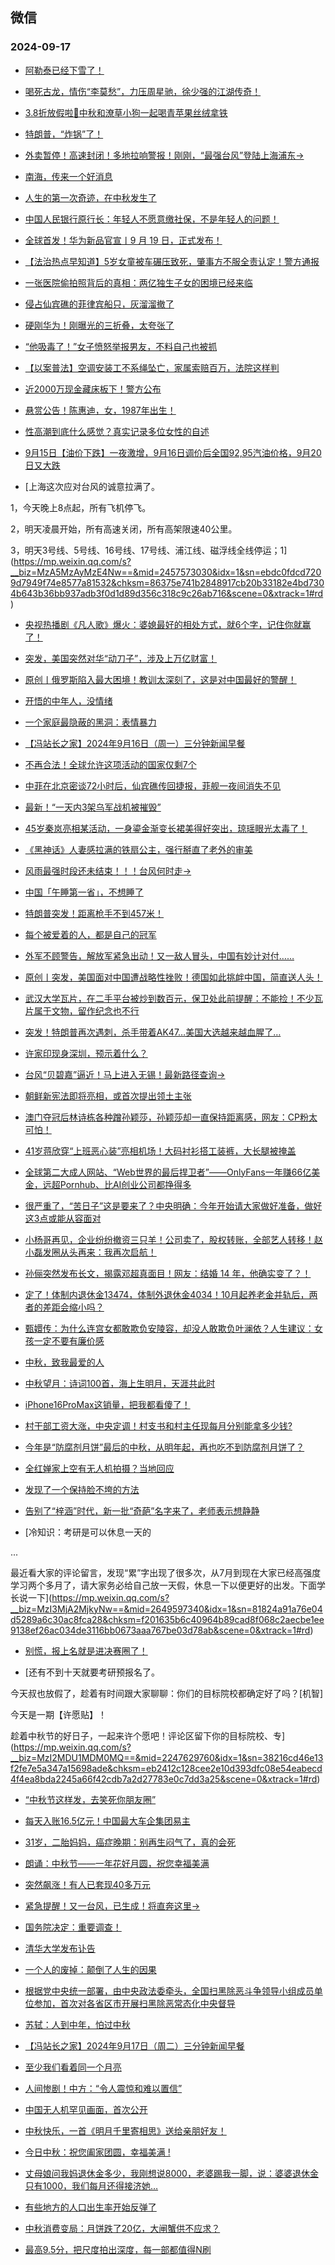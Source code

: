## 微信 
### 2024-09-17

+ [阿勒泰已经下雪了！](https://mp.weixin.qq.com/s?__biz=MzIyOTQ1OTYzMw==&mid=2247935112&idx=1&sn=3ebafa111cdb5024cada417352b5d0de&chksm=e9154667b6be90e8d3dba0879b48924b7f49ff0208e4caa2fb63ad089f964c9d0321da0b9798&scene=0&xtrack=1#rd)

+ [喝死古龙，情伤“李莫愁”，力压周星驰，徐少强的江湖传奇！](https://mp.weixin.qq.com/s?__biz=MzI1ODk2ODE0Mw==&mid=2247627028&idx=1&sn=75c97f57153238a49386beed1226cf37&chksm=eb2291dacb1f5169950a44ae2de1515c28a3bcff564c8874066a9d2f19d3244bdaaec00f9233&scene=0&xtrack=1#rd)

+ [3.8折放假啦🥰中秋和潦草小狗一起喝青苹果丝绒拿铁](https://mp.weixin.qq.com/s?__biz=MzUxNDQ2OTc2MQ==&mid=2247628603&idx=1&sn=ed7ab5972fd59695f79c1bc7f12eb43d&chksm=f879a8bbc06dc8b2719134fe8e58c4fe63747adbc711cbe753ae20f4c6ff9f1a1c7a090fa8bb&scene=0&xtrack=1#rd)

+ [特朗普，“炸锅”了！](https://mp.weixin.qq.com/s?__biz=MzA5MDEzNjQwMA==&mid=2656141838&idx=1&sn=8ceb504ac06df7dd150bb733eb0db971&chksm=8afb53e291d0005db7e4b385574cd2ed3cab9a863b962622b78f2bdb344eb271422b2e09a272&scene=0&xtrack=1#rd)

+ [外卖暂停！高速封闭！多地拉响警报！刚刚，“最强台风”登陆上海浦东→](https://mp.weixin.qq.com/s?__biz=MjM5NzQ5MTkyMA==&mid=2657987728&idx=1&sn=5ad823ac6ca2568a8ab6f4e25110e055&chksm=bce2fc534871e187187fa5767adad662f0669b213405f1277caa87f5d109e551d4fb8ed65682&scene=0&xtrack=1#rd)

+ [南海，传来一个好消息](https://mp.weixin.qq.com/s?__biz=MzA5OTk4NDYwMw==&mid=2651559634&idx=1&sn=f51e7c94b76a6aea1606321bd4c65f85&chksm=8ac25133f216fbaf35551f8ccfd6dcabe3cd680409be3cc5f5c0b3d867db68c635249ebd50f2&scene=0&xtrack=1#rd)

+ [人生的第一次奇迹，在中秋发生了](https://mp.weixin.qq.com/s?__biz=MjM5MDI5OTkyOA==&mid=2665847814&idx=1&sn=1586fe2313a9a08973da18e78117fdfe&chksm=bccd67d71f1ed5e5bd2156d806feb44816c7ab99342523089c73cdfc4327b8e713faf79c94d5&scene=0&xtrack=1#rd)

+ [中国人民银行原行长：年轻人不愿意缴社保，不是年轻人的问题！](https://mp.weixin.qq.com/s?__biz=MzkwNDU5MzkzNA==&mid=2247485750&idx=2&sn=01677864e9ebd93fb3e7f5e8f62ddaf1&chksm=c127cff52136283ca89c97298c9b6453528c1b116700f2afb0001f99014b2a48be330d223865&scene=0&xtrack=1#rd)

+ [全球首发！华为新品官宣丨9 月 19 日，正式发布！](https://mp.weixin.qq.com/s?__biz=MzI0MjA5MjIwNQ==&mid=2247501956&idx=1&sn=ce11f3f9192e3b6d86c8714451d995a4&chksm=e8ac2e2cc7b85090a313843dea8a7bbb4a3b53cf0d52c92b42e1e3c55269beb3ff25b8748af8&scene=0&xtrack=1#rd)

+ [【法治热点早知道】5岁女童被车碾压致死，肇事方不服全责认定！警方通报](https://mp.weixin.qq.com/s?__biz=MzAwNTMwNzA0OA==&mid=2652517177&idx=1&sn=dfda29cb697d3a6a76aa72597abb1d1f&chksm=813ecf68ba0892690b37b1bbed8c2a35abb9bf362937e423e5631243189e94a9e776fac5982e&scene=0&xtrack=1#rd)

+ [一张医院偷拍照背后的真相：两亿独生子女的困境已经来临](https://mp.weixin.qq.com/s?__biz=MjM5Nzg0MTQ3OQ==&mid=2661591280&idx=1&sn=a2158eb90da1c06a3d4fb4accfb03a39&chksm=bc6a79d160e08de579ffbba139cebdd019ce0b02992843e4738fa807bb904f0320b81b56dbb1&scene=0&xtrack=1#rd)

+ [侵占仙宾礁的菲律宾船只，灰溜溜撤了](https://mp.weixin.qq.com/s?__biz=MzU5MzcyMzc2OQ==&mid=2247788638&idx=1&sn=a542b69c5e597951351bdb60dbeb3ea7&chksm=ff81f15dd6d8c9f1371e7e3efdc2f0b2d72432f06dde8a6a07573a4c43b26daa0eeab8f3c9d8&scene=0&xtrack=1#rd)

+ [硬刚华为！刚曝光的三折叠，太夸张了](https://mp.weixin.qq.com/s?__biz=MjM5MTg5NTU0MQ==&mid=2654079766&idx=1&sn=c160db09be7e2844081c6736d62a14c5&chksm=bc77def8ef886c623432a06f2e15b0e43ae0f97c201dce7661c0e778c259d7ed70a173fc23fe&scene=0&xtrack=1#rd)

+ [“他吸毒了！”女子愤怒举报男友，不料自己也被抓](https://mp.weixin.qq.com/s?__biz=MzAwNTMwNzA0OA==&mid=2652517155&idx=1&sn=b671fb4abdbe8a79d76ea9b84e357fe9&chksm=817b679b0523c80d542bd6de233785e3d8253d2ad755dbf38a301607bdf6446017056f068c14&scene=0&xtrack=1#rd)

+ [【以案普法】空调安装工不系绳坠亡，家属索赔百万，法院这样判](https://mp.weixin.qq.com/s?__biz=MzAwNTMwNzA0OA==&mid=2652517146&idx=1&sn=ca617a43d28f6e1fede08026679e97c2&chksm=812f576c076fbaa7a9f5fecad142c3d9ee28828a0c223050f241cc2a1b2675569fb0e2a7c009&scene=0&xtrack=1#rd)

+ [近2000万现金藏床板下！警方公布](https://mp.weixin.qq.com/s?__biz=MzAwNTMwNzA0OA==&mid=2652517154&idx=1&sn=69149a449941af011c66bef8d5d7b5ac&chksm=811cc7469dcfd4341790ffba1b03559e135689b05f5398bf999175de07d201dd18414cdf295e&scene=0&xtrack=1#rd)

+ [悬赏公告！陈惠迪，女，1987年出生！](https://mp.weixin.qq.com/s?__biz=Mzg3NjkxNDg2Mg==&mid=2247518440&idx=2&sn=ec7d75aaa9378b4c7043c3138c6aa2bb&chksm=ce98d5e62c26de90e8e4e873db4683bbbb9f404741064082a95cef1c50b9b10d80fafbfa031f&scene=0&xtrack=1#rd)

+ [性高潮到底什么感觉？真实记录多位女性的自述](https://mp.weixin.qq.com/s?__biz=MzA4NjAwOTQzNg==&mid=2654088867&idx=1&sn=edf56827ab280af3cdd4d6493153211c&chksm=8558abe91fd98aff46bb386a1210e311f815329371c1d3e73c54e5f40fb1fe5c8c2b5708cba5&scene=0&xtrack=1#rd)

+ [9月15日【油价下跌】一夜激增，9月16日调价后全国92,95汽油价格，9月20日又大跌](https://mp.weixin.qq.com/s?__biz=MzI0NTU2MjA4NQ==&mid=2247548547&idx=2&sn=09b90928d7ddc0433f1f98d5106bc287&chksm=e8fae7c6ab3f9a3a53e123c1fe1def6ebf740b1e133241929db936c3a866c8150d8b7856e444&scene=0&xtrack=1#rd)

+ [上海这次应对台风的诚意拉满了。

1，今天晚上8点起，所有飞机停飞。

2，明天凌晨开始，所有高速关闭，所有高架限速40公里。

3，明天3号线、5号线、16号线、17号线、浦江线、磁浮线全线停运；1](https://mp.weixin.qq.com/s?__biz=MzA5MzAyMzE4Nw==&mid=2457573030&idx=1&sn=ebdc0fdcd7209d7949f74e8577a81532&chksm=86375e741b2848917cb20b33182e4bd7304b643b36bb937adb3f0d1d89d356c318c9c26ab716&scene=0&xtrack=1#rd)

+ [央视热播剧《凡人歌》爆火：婆媳最好的相处方式，就6个字，记住你就赢了！](https://mp.weixin.qq.com/s?__biz=MjM5MDMyMzg2MA==&mid=2656138923&idx=1&sn=62d77d7b61efdd57cdaba6a4bbfb702d&chksm=bcf5a96014f4eba0e702e72479d66a5e139747b5b2fac308e15fbe115f347dc102aabdf8e293&scene=0&xtrack=1#rd)

+ [突发，美国突然对华“动刀子”，涉及上万亿财富！](https://mp.weixin.qq.com/s?__biz=MzUxNjUxMTg3OA==&mid=2247646254&idx=2&sn=b58b01856990fa31c5ed012535529984&chksm=f884ce03359d70c253cdd526dda64eaceb66e82f44d09fdc26cb91aeacf2b481675f2a40259e&scene=0&xtrack=1#rd)

+ [原创丨俄罗斯陷入最大困境！教训太深刻了，这是对中国最好的警醒！](https://mp.weixin.qq.com/s?__biz=MzUxNjUxMTg3OA==&mid=2247646254&idx=1&sn=44c7bde66b0500ae270842e1bfe06137&chksm=f8ee364825a7cc984f73282ec8b675959162fb723fdb40d2545c2b4b9efce0e3e727245824b6&scene=0&xtrack=1#rd)

+ [开悟的中年人，没情绪](https://mp.weixin.qq.com/s?__biz=MjM5MDc0NTY2OA==&mid=2651825731&idx=2&sn=f8bedd1fed812039c556c1aaceec46b3&chksm=bc85e61926e4dda92cbcc6d2af80a0a1b8866c3845f2b9c2d7dca2820af4c30db15f91792142&scene=0&xtrack=1#rd)

+ [一个家庭最隐蔽的黑洞：表情暴力](https://mp.weixin.qq.com/s?__biz=MjM5MDc0NTY2OA==&mid=2651825731&idx=1&sn=906d5f7931abf5e46ee58a7b97644dc1&chksm=bcfa83d5e8a3561804926c8b18ad7795f19ae2d42ca68de35298469a912fba23ea101a70b82f&scene=0&xtrack=1#rd)

+ [【冯站长之家】2024年9月16日（周一）三分钟新闻早餐](https://mp.weixin.qq.com/s?__biz=MzA5OTQyMDgyOQ==&mid=2652721547&idx=1&sn=dfed8bb37376f27eeb2d6236318f4c94&chksm=8aa29c3f4739a90a49e18717ede95749afa7d9a270c20f9368c177ac20b1b18f6e1ec64f0323&scene=0&xtrack=1#rd)

+ [不再合法！全球允许这项活动的国家仅剩7个](https://mp.weixin.qq.com/s?__biz=MjM5ODU0NTk5NA==&mid=2653477403&idx=1&sn=9b19e0b3e200b33f58b5d93f84244d7e&chksm=bcf1c73cf987223c33bc2925828b72bbe90eb9afc87ea8a4ce8b8b38311a004584eb1380b1f9&scene=0&xtrack=1#rd)

+ [中菲在北京密谈72小时后，仙宾礁传回捷报，菲舰一夜间消失不见](https://mp.weixin.qq.com/s?__biz=Mzg4MTk3MDMzMA==&mid=2247498237&idx=1&sn=839eaa89c31377d8666337ba766b4ee1&chksm=ce61364f92f54ebae8a2e0caf0f31e78f91be5a1b0647eae17209a4b4c974698127590463d6e&scene=0&xtrack=1#rd)

+ [最新！“一天内3架乌军战机被摧毁”](https://mp.weixin.qq.com/s?__biz=MjM5MzA0MTg2MA==&mid=2654501475&idx=2&sn=637a65d65b89a73da649cdae3e04bd83&chksm=bc8a94602e6c45f0df78eea0c17bad1080872b71aec20fda0ed00740c50c5f54b7dd53b605ed&scene=0&xtrack=1#rd)

+ [45岁秦岚亮相某活动，一身鎏金渐变长裙美得好突出，琼瑶眼光太毒了！](https://mp.weixin.qq.com/s?__biz=Mzk0ODU5MTUxOQ==&mid=2247495295&idx=2&sn=f670aec469b8cba131a19918cb66db72&chksm=c2d17d766da6a0d3baea48037499a1204cd05e6fdc3c787ecfa65ec2a7d2f0fa2fbad473014c&scene=0&xtrack=1#rd)

+ [《黑神话》人妻感拉满的铁扇公主，强行掰直了老外的审美](https://mp.weixin.qq.com/s?__biz=Mzg3MDY3MzkwNg==&mid=2247576319&idx=1&sn=668fa7b99fdaab78b60c1797bc703493&chksm=cf83891cb39c048302ddad7cbce3ff6ad878550e7557cba79bcc9a61fabb5d76722ca51709fd&scene=0&xtrack=1#rd)

+ [风雨最强时段还未结束！！！台风何时走→](https://mp.weixin.qq.com/s?__biz=MzA5MzI3NjkyNA==&mid=2653935875&idx=1&sn=3dda3787b9398348d8d5f2639eb068a0&chksm=8a77bdbf780cfe5544d35917fc90376eb897c3275a0acfc696bc1a70331985382c6ce284a5ce&scene=0&xtrack=1#rd)

+ [中国「午睡第一省」，不想睡了](https://mp.weixin.qq.com/s?__biz=MjEwMzA5NTcyMQ==&mid=2653216185&idx=1&sn=d2ff7305c46464993191ea8249874787&chksm=4f9ecce402352783aa2b86c0653c9719a4daef251fca22a3c6baf131a86905c83c33e073987d&scene=0&xtrack=1#rd)

+ [特朗普突发！距离枪手不到457米！](https://mp.weixin.qq.com/s?__biz=MjM5MTM3NTMwNA==&mid=2661503680&idx=1&sn=adb5d2289cd290189b465d39b781d2ba&chksm=bc27b042dcde89b49e5374082b424304715caecbfcbab272b509ce4d77ea507a10d1fd55106e&scene=0&xtrack=1#rd)

+ [每个被爱着的人，都是自己的冠军](https://mp.weixin.qq.com/s?__biz=MTc5MTU3NTYyMQ==&mid=2651439369&idx=1&sn=78492e27107f9f919260ea7f0fbce05d&chksm=58ca7749d03632840ec800d201bb4b064df43a52e5b7659b15726688eb73ebf3cfc8e8edf218&scene=0&xtrack=1#rd)

+ [外军不顾警告，解放军紧急出动！又一敌人冒头，中国有妙计对付……](https://mp.weixin.qq.com/s?__biz=MzUxNjUxMTg3OA==&mid=2247646345&idx=2&sn=39dbbd861526b387f1eceb3f54867e41&chksm=f8cb1dfdd7535c02272c3bf75ad06dff0c4e40206029176159daf9c0d6b3a4e5fd74e3c92d8f&scene=0&xtrack=1#rd)

+ [原创丨突发，美国面对中国遭战略性挫败！德国如此挑衅中国，简直送人头！](https://mp.weixin.qq.com/s?__biz=MzUxNjUxMTg3OA==&mid=2247646345&idx=1&sn=c82cedede520bc9b916a7fcf4046e30f&chksm=f8dde033694cf0ba42e8e3f67e697790ba0a3044d6ae04261dd40838579d57773af704960a38&scene=0&xtrack=1#rd)

+ [武汉大学瓦片，在二手平台被炒到数百元，保卫处此前提醒：不能捡！不少瓦片属于文物，留作纪念也不行](https://mp.weixin.qq.com/s?__biz=Mzg3NTA5MjkyNQ==&mid=2248365140&idx=1&sn=247188b6d5dcf48e19cf122febc7aead&chksm=cc42ca04772071c5c5233ce7776e13fb460b155212b80436d2c063f883ae29481e9e3445412b&scene=0&xtrack=1#rd)

+ [突发！特朗普再次遇刺，杀手带着AK47…美国大选越来越血腥了…](https://mp.weixin.qq.com/s?__biz=MzA5NzIwMjQzMA==&mid=2650558448&idx=1&sn=2104f869b6e9d9ad94542ace8351cb79&chksm=898f155887354a7f117e20afc4c7ff73a34ed213f513598d005fd150156030fac7c3df6d5bf7&scene=0&xtrack=1#rd)

+ [许家印现身深圳，预示着什么？](https://mp.weixin.qq.com/s?__biz=MzA4ODQ5NDc1MA==&mid=2649184285&idx=1&sn=6094f338e664cee9dbe98e891eb20b88&chksm=89a49581b309ef2c6f8e07e090ad7abc2b112dc37633f855ed585a92635a54fc54293a5fad3b&scene=0&xtrack=1#rd)

+ [台风“贝碧嘉”逼近！马上进入无锡！最新路径查询→](https://mp.weixin.qq.com/s?__biz=MzIxODQyNzAyMg==&mid=2247752816&idx=1&sn=72e38428370b2064d947d887ece7e8f9&chksm=964a2c74089dc1b706d046edcedafbdf105ddfd2e69255062f079d5fe0c309acbd4af3799a62&scene=0&xtrack=1#rd)

+ [朝鲜新宪法即将亮相，或首次提出领土主张](https://mp.weixin.qq.com/s?__biz=MzIwNzY1MTM0OQ==&mid=2247506063&idx=1&sn=ce6bb391dd3670f641a89aea4e30133b&chksm=963304443838cad1483a8b73300745c920104157450861a63358c612f37ffc2b3e16ae5c33cb&scene=0&xtrack=1#rd)

+ [澳门夺冠后林诗栋各种蹭孙颖莎，孙颖莎却一直保持距离感，网友：CP粉太可怕！](https://mp.weixin.qq.com/s?__biz=MzkxMDc0MjE2NQ==&mid=2247483913&idx=1&sn=b70202a8b1967a1804d0bca39373b1d4&chksm=c054e4d025e1088a7829b64d8f3a04045226375516dfd92565fc0c0285e2514c43e7135b1de0&scene=0&xtrack=1#rd)

+ [41岁蒋欣穿“上班恶心装”亮相机场！大码衬衫搭工装裤，大长腿被掩盖](https://mp.weixin.qq.com/s?__biz=Mzk0ODU5MTUxOQ==&mid=2247495334&idx=2&sn=9bf0c6e2f659f61efdf38481e73c0b16&chksm=c27d41be04b8bb760ba7ee82fcdba9de6a60ccf392f1971c353cfc550f23c5f1ffbb337887c7&scene=0&xtrack=1#rd)

+ [全球第二大成人网站、“Web世界的最后捍卫者”——OnlyFans一年赚66亿美金，远超Pornhub、比AI创业公司都挣得多](https://mp.weixin.qq.com/s?__biz=MjM5NzM0MjcyMQ==&mid=2650216827&idx=1&sn=953c27d102f9667ea7e75d7ae417b71e&chksm=bfe0adcd2dbcb4596ccee167e6ab74131bf2f1b6505758397ea98eb9df9a4de3087ca5fdb24b&scene=0&xtrack=1#rd)

+ [很严重了，“苦日子”这是要来了？中央明确：今年开始请大家做好准备，做好这3点或能从容面对](http://mp.weixin.qq.com/s?__biz=MzkyNDM1ODY3Mg==&mid=2247489403&idx=3&sn=c63271bc4c04269724d276d0502a78ea&chksm=c09fec0dcbc4e30d47b7d5bbb06787f20b26d0d9fd909042c97f86ee9daed2cc4e9a0a150d31#rd)

+ [小杨哥再见，企业纷纷撤资三只羊！公司卖了，股权转账，全部艺人转移！赵小磊发圈从头再来：我再次启航！](http://mp.weixin.qq.com/s?__biz=MzI0MzM1MzE1Mw==&mid=2247492117&idx=3&sn=f89bff81ab2bcbf1d213a5dd50b5b4df&chksm=e85b7bc0fce13940418a07a67ee7358de596e6f2e053d8d5b4c32d79df71a1149a04fcbb6081#rd)

+ [孙俪突然发布长文，揭露邓超真面目！网友：结婚 14 年，他确实变了？！](http://mp.weixin.qq.com/s?__biz=Mzk0NDIzNDkxOA==&mid=2247521736&idx=5&sn=40c9906d413a07ed1f7be69f1a6d287c&chksm=c21b8ac9c1ce9535ad609b1cbb6267fdad6722d0896cceff2c051b4c3a336852e5bcc81e5a5a#rd)

+ [定了！体制内退休金13474，体制外退休金4034！10月起养老金并轨后，两者的差距会缩小吗？](http://mp.weixin.qq.com/s?__biz=MzU5MjE1MjkzMw==&mid=2247527864&idx=2&sn=a665272ad67ebedc474f172c6e8653bf&chksm=ff539e544b3c86f3bd8a642d3489ddaa8b44b67a478a1aefb9ec3e4a060e14d2026d5d4f04dc#rd)

+ [甄嬛传：为什么连宫女都敢欺负安陵容，却没人敢欺负叶澜依？人生建议：女孩一定不要有廉价感](http://mp.weixin.qq.com/s?__biz=MzU3NzM3MzgxOQ==&mid=2247487193&idx=1&sn=e7f50d1b3d7bb901f0555873fb785a7e&chksm=fc23f58c8741585ef43763e0db318a88a57d9a784fdf7ca777cec8990ca1eee1c64722e65650#rd)

+ [中秋，致我最爱的人](http://mp.weixin.qq.com/s?__biz=MzUzMTk2NTMyMA==&mid=2247563714&idx=1&sn=e99d75bbc635ef7eb718ff24ce3016a3&chksm=fbd9037c36f1ddf2f117aba0ff016399c3dca1fe6b53728f252fcab18e88685c4e454ff6fa3c#rd)

+ [中秋望月：诗词100首，海上生明月，天涯共此时](http://mp.weixin.qq.com/s?__biz=MzU1OTc4MTk1Mg==&mid=2247558980&idx=1&sn=d9c018911b6262fab81231de13be432d&chksm=fd4c0319ee03fbb908ea4b64a262214ca2e8076c1afef651173f7f90eb900474a3f87173db87#rd)

+ [iPhone16ProMax这销量，把我都看傻了！](https://mp.weixin.qq.com/s?__biz=MzA3OTc3MDc3MQ==&mid=2657526084&idx=1&sn=ea8e3bd41fc721aa3b61d845c2bbf1be&chksm=85f5e1235316cc76c1cea7256f6a36096e54e92a3c43f53ae21726b93b1540ee6aff8ed27f1d&scene=0&xtrack=1#rd)

+ [村干部工资大涨，中央定调！村支书和村主任现每月分别能拿多少钱?](https://mp.weixin.qq.com/s?__biz=MzkyODI5NDg1Ng==&mid=2247490006&idx=2&sn=8cc442d9faac8849303e4fa659cbc952&chksm=c3665a0f6a28b7b33d2d05e88788e8bd43bc2dac4f2ce40ec685e584a8f00fef1350d8757d8b&scene=0&xtrack=1#rd)

+ [今年是“防腐剂月饼”最后的中秋，从明年起，再也吃不到防腐剂月饼了？](https://mp.weixin.qq.com/s?__biz=MzUxNDI5Njg0Nw==&mid=2247488909&idx=1&sn=2d9e88241e52a228fe175b56e7f754b3&chksm=f88344d611886a0830c3628dcc51090a06bbd9a4870023b9f7803831f4b4e39e7b9bd470d73b&scene=0&xtrack=1#rd)

+ [全红婵家上空有无人机拍摄？当地回应](https://mp.weixin.qq.com/s?__biz=MzAwNTMwNzA0OA==&mid=2652517285&idx=1&sn=1a158dd2bc8a85b250f60f5a214662c9&chksm=8171e665c59ff875ddeb1ca1ddf44077aabe2eaa49aa8e445dd3976e05dabff8cd68a4754593&scene=0&xtrack=1#rd)

+ [发现了一个保持脸不垮的方法](https://mp.weixin.qq.com/s?__biz=MzkxNjQzNDczMw==&mid=2247504056&idx=1&sn=efca57260d256411ae7a65f8bf52fa49&chksm=c03ab189c1345ad079f4a62f4422dcf39cf3f0fb994a4c5fe15aa6fad0e7f1b2a67a2c770d62&scene=0&xtrack=1#rd)

+ [告别了“梓涵”时代，新一批“奇葩”名字来了，老师表示想静静](https://mp.weixin.qq.com/s?__biz=Mzg2Njk2Mjk3OA==&mid=2247495934&idx=1&sn=8448d706999446808426f493536e48cc&chksm=cfcb128680c07ba535138e8d063761ad99852a60d06da261bc0eceaa20d652b336964d11d0ab&scene=0&xtrack=1#rd)

+ [冷知识：考研是可以休息一天的



...

最近看大家的评论留言，发现“累”字出现了很多次，从7月到现在大家已经高强度学习两个多月了，请大家务必给自己放一天假，休息一下以便更好的出发。下面学长说一下](https://mp.weixin.qq.com/s?__biz=MzI3MjA2MjkyNw==&mid=2649597340&idx=1&sn=81824a91a76e04d5289a6c30ac8fca28&chksm=f201635b6c40964b89cad8f068c2aecbe1ee9138ef26ac034de3116bb0673aaa767be03d78ab&scene=0&xtrack=1#rd)

+ [别慌，报上名就是进决赛圈了！](https://mp.weixin.qq.com/s?__biz=MzI1MzUyMzA5MA==&mid=2247703505&idx=1&sn=303a1253fa623fdbfa8ed9e60138df43&chksm=e805efd0312cf144d98c8cc85fcc5f494cf646caa7d3aa041b583e5bb1ad248dbcd2d5ba93f6&scene=0&xtrack=1#rd)

+ [还有不到十天就要考研预报名了。

今天叔也放假了，趁着有时间跟大家聊聊：你们的目标院校都确定好了吗？[机智]

今天是一期【许愿贴】！

趁着中秋节的好日子，一起来许个愿吧！评论区留下你的目标院校、专](https://mp.weixin.qq.com/s?__biz=MzI2MDU1MDM0MQ==&mid=2247629760&idx=1&sn=38216cd46e13f2fe7e5a347a15698ade&chksm=eb2412c128cee2e10d393dfc08e54eabecd4f4ea8bda2245a66f42cdb7a2d27783e0c7dd3a25&scene=0&xtrack=1#rd)

+ [“中秋节这样发，去笑死你朋友圈”](https://mp.weixin.qq.com/s?__biz=MzI4MDU1OTI3NQ==&mid=2247487996&idx=1&sn=2d4d408fcc4d4135a408b0ba67b0a3d0&chksm=eadd69edff8e787f5852e9cc6820b7dc3f2acc17534ad7ef52d32c1d1a61a7b16ebf3f427c3d&scene=0&xtrack=1#rd)

+ [每天入账16.5亿元！中国最大车企集团易主](https://mp.weixin.qq.com/s?__biz=MzU3MTk2ODA1OA==&mid=2247509394&idx=1&sn=b4232b53a5828a16840f427d4ef4cdb9&chksm=fd3451c73a6dbe2ecc540de791313751ce5aa456177c1d2c29f459caa00c05ecb272366b807f&scene=0&xtrack=1#rd)

+ [31岁，二胎妈妈，癌症晚期：别再生闷气了，真的会死](https://mp.weixin.qq.com/s?__biz=MjM5Nzg0MTQ3OQ==&mid=2661591292&idx=1&sn=9c45bf1c79104b0570d9861ceb36ca5c&chksm=bc495d980a3f72ee150b1bdafec582cab415f1ed2eae6d85af2d1fcf5a9c4f90d2f4c593c425&scene=0&xtrack=1#rd)

+ [朗诵：中秋节——一年花好月圆，祝您幸福美满](https://mp.weixin.qq.com/s?__biz=MjM5MTg2MDg4MA==&mid=2832664503&idx=1&sn=78dcf765908812deed26e88ba0b89584&chksm=8ab51ed7ee35ed668cc1b78875d9f87521321565f29a590356f05bab6fb273946a19e4d39160&scene=0&xtrack=1#rd)

+ [突然飙涨！有人已套现40多万元](https://mp.weixin.qq.com/s?__biz=MjI3Njc0NTk4MQ==&mid=2650408787&idx=1&sn=d3b6c053322df2f2c86b53bfe258901a&chksm=b6548b95119a3d45aebd2a16f7a7ea6fd518f8c5bf4a698a0fcc9b7e03bd9e28b169cde8f270&scene=0&xtrack=1#rd)

+ [紧急提醒！又一台风，已生成！将直奔这里→](https://mp.weixin.qq.com/s?__biz=MjM5NzQ5MTkyMA==&mid=2657988080&idx=1&sn=7ff2887985b2c6946b3ce512e1721a58&chksm=bc86ee6a2be17a57e7de936f56f034b5e9976da9786a7e0a1f02a4eb4027fb2bb51f8d22aa77&scene=0&xtrack=1#rd)

+ [国务院决定：重要调查！](https://mp.weixin.qq.com/s?__biz=MjM5NzQ5MTkyMA==&mid=2657988059&idx=1&sn=f2754df2ba4a4577fec1d9ea1f41b8d6&chksm=bcadeac5d409f7c97d65794d6c7ec5c74f8a76878f0b9d0952808cb39670a57f83fe4b084eb6&scene=0&xtrack=1#rd)

+ [清华大学发布讣告](https://mp.weixin.qq.com/s?__biz=MzAxMDY0ODUxMw==&mid=2736531836&idx=1&sn=c11602f633cad59c1ed5650245675360&chksm=bca0c6bd6450d2694628dd458f7948d73ae4bbcf0844119d449a0a9259f41be644588aa14961&scene=0&xtrack=1#rd)

+ [一个人的废掉：颠倒了人生的因果](https://mp.weixin.qq.com/s?__biz=MjM5MDc0NTY2OA==&mid=2651826018&idx=2&sn=06dabb57db093d2f75e44242a30e01d7&chksm=bc5a07c2fdb7ebddaafcf321ea9c769c18f883e9e8a061c9d418335d43415fa75324e5542d7f&scene=0&xtrack=1#rd)

+ [根据党中央统一部署，由中央政法委牵头，全国扫黑除恶斗争领导小组成员单位参加，首次对各省区市开展扫黑除恶常态化中央督导](https://mp.weixin.qq.com/s?__biz=MzUzNTA4NTYxMA==&mid=2247633675&idx=1&sn=b1f2569a3b713f670589a7f66ebda2f3&chksm=fb996783be965254737dfefe1e2f493ff8614098280ac2084d80fbc5fafa27ee689bb5de4324&scene=0&xtrack=1#rd)

+ [苏轼：人到中年，怕过中秋](https://mp.weixin.qq.com/s?__biz=MjM5MDc0NTY2OA==&mid=2651826018&idx=1&sn=5808c4a5486e6c81d6bceb10cf82a121&chksm=bc92ef99e44cd696074359ef629474a3de7a9c80dc915660eaa4d48199fcbdaa3fadc815205b&scene=0&xtrack=1#rd)

+ [【冯站长之家】2024年9月17日（周二）三分钟新闻早餐](https://mp.weixin.qq.com/s?__biz=MzA5OTQyMDgyOQ==&mid=2652721639&idx=1&sn=fa00e8999228de6f4033ce9ff2547103&chksm=8ae5aad05670595e1730bf3e93f0e3ba5c058f74c57f6ef9e168e22b5f2e5b92712f8f1fce22&scene=0&xtrack=1#rd)

+ [至少我们看着同一个月亮](https://mp.weixin.qq.com/s?__biz=Mzg5Mjc3NzQzMA==&mid=2247536962&idx=1&sn=76d0fe453451bd948499397dc4f89df9&chksm=c149725d420517bdf3e26a365bc1aff52b7b384f31f3fad86f5c2b6efa7fc58bd0a625e58d51&scene=0&xtrack=1#rd)

+ [人间惨剧！中方：“令人震惊和难以置信”](https://mp.weixin.qq.com/s?__biz=MjM5MzA0MTg2MA==&mid=2654501694&idx=2&sn=22e0a0f60c83901848c918466fc70358&chksm=bca612455f629556dc8ab7ddb8aa258b57b4121111ecf6685fc340fb5c0081dfe671fe3df09c&scene=0&xtrack=1#rd)

+ [中国无人机罕见画面，首次公开](https://mp.weixin.qq.com/s?__biz=MjM5MzA0MTg2MA==&mid=2654501643&idx=2&sn=a9f68d60ec43615277e324accf9ba339&chksm=bce212c7366e219b7c2bd23ede57ed4d54c30b299424a319c05f708eec90a2dc47d8dbbed166&scene=0&xtrack=1#rd)

+ [中秋快乐，一首《明月千里寄相思》送给亲朋好友！](https://mp.weixin.qq.com/s?__biz=MzA3MDMwNjgwMw==&mid=2655713960&idx=1&sn=cbaa4b6f8ade6ceb583743a03ef3c2e4&chksm=85bac78c48cdd767339819d2747936b29d99518cfb43f9b24fa853d959f4403f57775ccecf80&scene=0&xtrack=1#rd)

+ [今日中秋：祝您阖家团圆，幸福美满 !](https://mp.weixin.qq.com/s?__biz=MzA3MDMwNjgwMw==&mid=2655713999&idx=1&sn=2738bd62912a79cc3039b94e807fe925&chksm=851e9f8fc269f4c4adebd699b45da4c9e09b27c5c915a41c24b9a013fce9fc43dd68fd28813f&scene=0&xtrack=1#rd)

+ [丈母娘问我妈退休金多少，我刚想说8000，老婆踢我一脚，说：婆婆退休金只有1000，我们每月还得接济她…](https://mp.weixin.qq.com/s?__biz=MzkyNDY1NzAwNQ==&mid=2248722063&idx=1&sn=5ec1ee514e8b5f1332cc2efcc7b8d231&chksm=c378745192a437ca17d43c222522f3096cff96a73f88d60209571136763ba54c1dde025b4c50&scene=0&xtrack=1#rd)

+ [有些地方的人口出生率开始反弹了](https://mp.weixin.qq.com/s?__biz=MzIxODgyOTA5NA==&mid=2247776020&idx=1&sn=4f84aca5b00633a039c188b43224c626&chksm=966824ce895aafe0000f6661449e9a0427a3dc1bb4e6872e3931be6b3457694713260e926778&scene=0&xtrack=1#rd)

+ [中秋消费变局：月饼跌了20亿，大闸蟹供不应求？](https://mp.weixin.qq.com/s?__biz=MzA3OTM5NTkxNA==&mid=2653090814&idx=1&sn=37528f9a670e27e04fab44c569db318a&chksm=85404759eb434ec66f511e0c3013f28e80fdbea7f9999411ff4161eaf766a8c0b0f1e63f663f&scene=0&xtrack=1#rd)

+ [最高9.5分，把尺度拍出深度，每一部都值得N刷](https://mp.weixin.qq.com/s?__biz=MjM5NjA2MDQ4MA==&mid=2652593395&idx=1&sn=7aa3b66f127136043c075b9f7e2fb825&chksm=bc57fc00f6c7049888265dca938f64e37a7ae046fe53b0b1f8e02d45ab4980157da0bc29f27b&scene=0&xtrack=1#rd)

